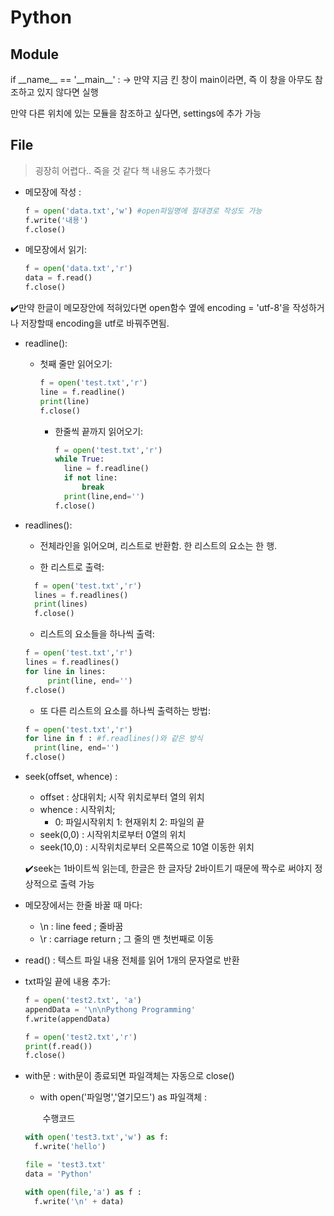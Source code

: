 # Python

## Module

if \_\_name\_\_ == '\_\_main\_\_' :  -> 만약 지금 킨 창이 main이라면, 즉 이 창을 아무도 참조하고 있지 않다면 실행

만약 다른 위치에 있는 모듈을 참조하고 싶다면, settings에 추가 가능

## File

> 굉장히 어렵다.. 죽을 것 같다 책 내용도 추가했다

- 메모장에 작성 :

  ```python
  f = open('data.txt','w') #open파일명에 절대경로 작성도 가능
  f.write('내용')
  f.close()
  ```

- 메모장에서 읽기:

  ```python
  f = open('data.txt','r')
  data = f.read()
  f.close()
  ```

:heavy_check_mark:만약 한글이 메모장안에 적혀있다면 open함수 옆에 encoding = 'utf-8'을 작성하거나 저장할때 encoding을 utf로 바꿔주면됨.

- readline():

  - 첫째 줄만 읽어오기:

    ```python
    f = open('test.txt','r')
    line = f.readline()
    print(line)
    f.close()
    ```

    - 한줄씩 끝까지 읽어오기:

      ```python
      f = open('test.txt','r')
      while True:
      	line = f.readline()
      	if not line:
      		break
      	print(line,end='')
      f.close()
      ```

- readlines():

  - 전체라인을 읽어오며, 리스트로 반환함. 한 리스트의 요소는 한 행.

  - 한 리스트로 출력:

  ```python
    f = open('test.txt','r')
    lines = f.readlines()
    print(lines)
    f.close()
  ```

  - 리스트의 요소들을 하나씩 출력:

  ```python
  f = open('test.txt','r')
  lines = f.readlines()
  for line in lines:
       print(line, end='')
  f.close()
  ```
  
  - 또 다른 리스트의 요소를 하나씩 출력하는 방법:
  
  ```python
  f = open('test.txt','r')
  for line in f : #f.readlines()와 같은 방식
  	print(line, end='')
  f.close()
  ```
  
  

- seek(offset, whence) :

  - offset : 상대위치; 시작 위치로부터 열의 위치
  - whence : 시작위치; 
    - 0: 파일시작위치 1: 현재위치 2: 파일의 끝
  - seek(0,0) : 시작위치로부터 0열의 위치
  - seek(10,0) : 시작위치로부터 오른쪽으로 10열 이동한 위치

  :heavy_check_mark:seek는 1바이트씩 읽는데, 한글은 한 글자당 2바이트기 때문에 짝수로 써야지 정상적으로 출력 가능

- 메모장에서는 한줄 바꿀 때 마다:

  - \n : line feed ; 줄바꿈
  - \r : carriage return ; 그 줄의 맨 첫번째로 이동

  

- read() : 텍스트 파일 내용 전체를 읽어 1개의 문자열로 반환

- txt파일 끝에 내용 추가:

  ```python
  f = open('test2.txt', 'a')
  appendData = '\n\nPythong Programming'
  f.write(appendData)
  
  f = open('test2.txt','r')
  print(f.read())
  f.close()
  ```



- with문 : with문이 종료되면 파일객체는 자동으로 close()

  - with open('파일명','열기모드') as 파일객체 : 

    ​		수행코드

  ```python
  with open('test3.txt','w') as f:
  	f.write('hello')
  ```

  ```python
  file = 'test3.txt'
  data = 'Python'
  
  with open(file,'a') as f :
  	f.write('\n' + data)
  ```

  




